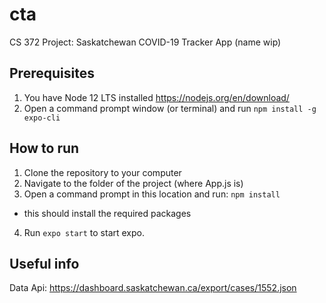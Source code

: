 # cta
CS 372 Project: Saskatchewan COVID-19 Tracker App (name wip)

## Prerequisites
1. You have Node 12 LTS installed https://nodejs.org/en/download/
2. Open a command prompt window (or terminal) and run `npm install -g expo-cli`

## How to run
1. Clone the repository to your computer
2. Navigate to the folder of the project (where App.js is)
3. Open a command prompt in this location and run:
`npm install`
- this should install the required packages
4. Run `expo start` to start expo.

## Useful info
Data Api:
https://dashboard.saskatchewan.ca/export/cases/1552.json
